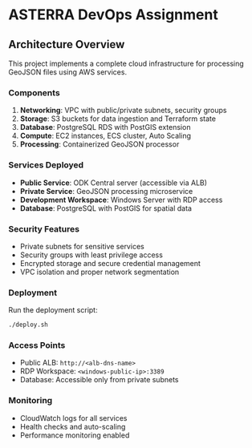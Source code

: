 # ASTERRA DevOps Assignment

## Architecture Overview

This project implements a complete cloud infrastructure for processing GeoJSON files using AWS services.

### Components

1. **Networking**: VPC with public/private subnets, security groups
2. **Storage**: S3 buckets for data ingestion and Terraform state
3. **Database**: PostgreSQL RDS with PostGIS extension
4. **Compute**: EC2 instances, ECS cluster, Auto Scaling
5. **Processing**: Containerized GeoJSON processor

### Services Deployed

- **Public Service**: ODK Central server (accessible via ALB)
- **Private Service**: GeoJSON processing microservice
- **Development Workspace**: Windows Server with RDP access
- **Database**: PostgreSQL with PostGIS for spatial data

### Security Features

- Private subnets for sensitive services
- Security groups with least privilege access
- Encrypted storage and secure credential management
- VPC isolation and proper network segmentation

### Deployment

Run the deployment script:
```bash
./deploy.sh
```

### Access Points

- Public ALB: `http://<alb-dns-name>`
- RDP Workspace: `<windows-public-ip>:3389`
- Database: Accessible only from private subnets

### Monitoring

- CloudWatch logs for all services
- Health checks and auto-scaling
- Performance monitoring enabled


